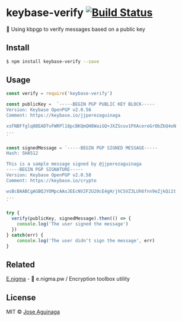 # keybase-verify [![Build Status](https://img.shields.io/travis/jjperezaguinaga/keybase-verify/master.svg?style=flat-square)](https://travis-ci.org/jjperezaguinaga/keybase-verify)

🔑  Using kbpgp to verify messages based on a public key

## Install

```bash
$ npm install keybase-verify --save
```

## Usage

```js
const verify = require('keybase-verify')

const publicKey =  `-----BEGIN PGP PUBLIC KEY BLOCK-----
Version: Keybase OpenPGP v2.0.56
Comment: https://keybase.io/jjperezaguinaga

xsFNBFfglq0BEADTvFWRPl18pcBKQmQH8WaiGQ+JXZScuv1PXAcereGrObZbQ4oN
...
`

const signedMessage = `-----BEGIN PGP SIGNED MESSAGE-----
Hash: SHA512

This is a sample message signed by @jjperezaguinaga
-----BEGIN PGP SIGNATURE-----
Version: Keybase OpenPGP v2.0.58
Comment: https://keybase.io/crypto

wsBcBAABCgAGBQJYOMpcAAoJEEcNV2F2U20cE4gH/jhCSVZ3LUh6fnn9eZjkQi1t
...
`

try {
  verify(publicKey, signedMessage).then(() => {
    console.log('The user signed the message')
  })
} catch(err) {
    console.log('The user didn‘t sign the message', err)
}
```

## Related

[E.nigma](https://github.com/jjperezaguinaga/e.nigma.pw) - 🔐 e.nigma.pw / Encryption toolbox utility

## License

MIT © [Jose Aguinaga](https://jjperezaguinaga.com)

